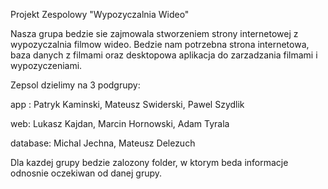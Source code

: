 Projekt Zespolowy "Wypozyczalnia Wideo"

Nasza grupa bedzie sie zajmowala stworzeniem strony internetowej z wypozyczalnia filmow wideo.
Bedzie nam potrzebna strona internetowa, baza danych z filmami oraz desktopowa aplikacja
do zarzadzania filmami i wypozyczeniami. 

Zepsol dzielimy na 3 podgrupy:

app : Patryk Kaminski, Mateusz Swiderski, Pawel Szydlik

web: Lukasz Kajdan, Marcin Hornowski, Adam Tyrala

database: Michal Jechna, Mateusz Delezuch 

Dla kazdej grupy bedzie zalozony folder, w ktorym beda informacje odnosnie oczekiwan od danej grupy.

